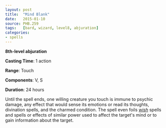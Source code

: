 ```yaml
---
layout: post
title:  "Mind Blank"
date:   2015-01-10
source: PHB.259
tags:   [bard, wizard, level8, abjuration]
categories:
- spells
---
```


**8th-level abjuration**

**Casting Time**: 1 action

**Range**: Touch

**Components**: V, S

**Duration**: 24 hours

Until the spell ends, one willing creature you touch is immune to psychic damage, any effect that would sense its emotions or read its thoughts, divination spells, and the charmed condition. The spell even foils _[wish](wish "wish (lvl 9)")_ spells and spells or effects of similar power used to affect the target's mind or to gain information about the target.

